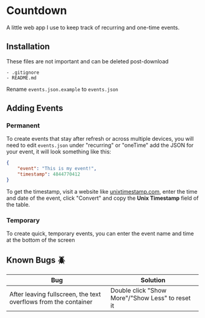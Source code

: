 # Countdown
A little web app I use to keep track of recurring and one-time events.

## Installation
These files are not important and can be deleted post-download
```
- .gitignore
- README.md
```

Rename `events.json.example` to `events.json`

## Adding Events
### Permanent
To create events that stay after refresh or across multiple devices, you will need to edit `events.json` under "recurring" or "oneTime" add the JSON for your event, it will look something like this:
```json
{
    "event": "This is my event!",
    "timestamp": 4844770412
}
```

To get the timestamp, visit a website like [unixtimestamp.com](https://www.unixtimestamp.com), enter the time and date of the event, click "Convert" and copy the **Unix Timestamp** field of the table.

### Temporary
To create quick, temporary events, you can enter the event name and time at the bottom of the screen

## Known Bugs 🪲
| Bug | Solution |
|-|-|
| After leaving fullscreen, the text overflows from the container | Double click "Show More"/"Show Less" to reset it |